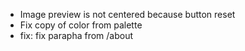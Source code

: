 * Image preview is not centered because button reset
* Fix copy of color from palette
* fix: fix parapha from /about
